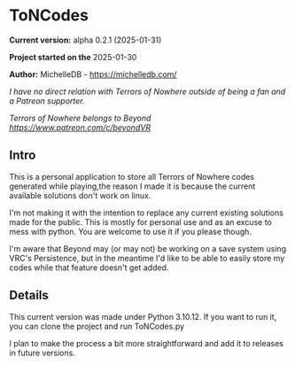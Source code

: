 # ToNCodes

**Current version:** alpha 0.2.1 (2025-01-31)

**Project started on the** 2025-01-30

**Author:** MichelleDB - https://michelledb.com/

*I have no direct relation with Terrors of Nowhere outside of being a fan and a Patreon supporter.*

*Terrors of Nowhere belongs to Beyond https://www.patreon.com/c/beyondVR*

## Intro
This is a personal application to store all Terrors of Nowhere codes generated while playing,the reason I made it is because the current available solutions don't work on linux. 

I'm not making it with the intention to replace any current existing solutions made for the public. This is mostly for personal use and as an excuse to mess with python. You are welcome to use it if you please though.

I'm aware that Beyond may (or may not) be working on a save system using VRC's Persistence, but in the meantime I'd like to be able to easily store my codes while that feature doesn't get added.

## Details
This current version was made under Python 3.10.12. If you want to run it, you can clone the project and run ToNCodes.py

I plan to make the process a bit more straightforward and add it to releases in future versions.